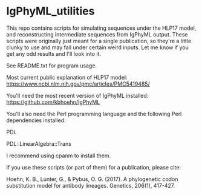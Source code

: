 # IgPhyML_utilities

This repo contains scripts for simulating sequences under the HLP17 model, and
reconstructing intermediate sequences from IgPhyML output. These scripts were originally just meant for a single publication, so they're a little clunky to use and may fail under certain weird inputs. Let me know if you get any odd results and I'll look into it.

See README.txt for program usage.

Most current public explanation of HLP17 model:
https://www.ncbi.nlm.nih.gov/pmc/articles/PMC5419485/

You'll need the most recent version of IgPhyML installed: 
https://github.com/kbhoehn/IgPhyML

You'll also need the Perl programming language and the following Perl 
dependencies installed:

PDL

PDL::LinearAlgebra::Trans


I recommend using cpanm to install them.

If you use these scripts (or part of them) for a publication, please cite:

Hoehn, K. B., Lunter, G., & Pybus, O. G. (2017). A phylogenetic codon substitution 
model for antibody lineages. Genetics, 206(1), 417-427. 
